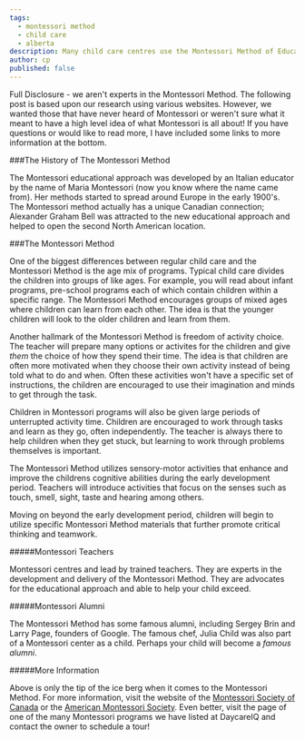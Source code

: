 ```yaml
---
tags:
  - montessori method
  - child care
  - alberta
description: Many child care centres use the Montessori Method of Education.  Don't know what that's about?  Here's a quick summary to get you started.
author: cp
published: false
---
```

Full Disclosure - we aren't experts in the Montessori Method.  The following post is based upon our research using various websites.  However, we wanted those that have never heard of Montessori or weren't sure what it meant to have a high level idea of what Montessori is all about!  If you have questions or would like to read more, I have included some links to more information at the bottom.


###The History of The Montessori Method

The Montessori educational approach was developed by an Italian educator by the name of Maria Montessori (now you know where the name came from).  Her methods started to spread around Europe in the early 1900's.  The Montessori method actually has a unique Canadian connection; Alexander Graham Bell was attracted to the new educational approach and helped to open the second North American location.

###The Montessori Method

One of the biggest differences between regular child care and the Montessori Method is the age mix of programs.  Typical child care divides the children into groups of like ages.  For example, you will read about infant programs, pre-school programs each of which contain children within a specific range.  The Montessori Method encourages groups of mixed ages where children can learn from each other.  The idea is that the younger children will look to the older children and learn from them.

Another hallmark of the Montessori Method is freedom of activity choice.  The teacher will prepare many options or activites for the children and give *them* the choice of how they spend their time.  The idea is that children are often more motivated when they choose their own activity instead of being told what to do and when.  Often these activities won't have a specific set of instructions, the children are encouraged to use their imagination and minds to get through the task.

Children in Montessori programs will also be given large periods of unterrupted activity time.  Children are encouraged to work through tasks and learn as they go, often independently.  The teacher is always there to help children when they get stuck, but learning to work through problems themselves is important.

The Montessori Method utilizes sensory-motor activities that enhance and improve the childrens cognitive abilities during the early development period.  Teachers will introduce activities that focus on the senses such as touch, smell, sight, taste and hearing among others.

Moving on beyond the early development period, children will begin to utilize specific Montessori Method materials that further promote critical thinking and teamwork.

#####Montessori Teachers

Montessori centres and lead by trained teachers.  They are experts in the development and delivery of the Montessori Method.  They are advocates for the educational approach and able to help your child exceed.

#####Montessori Alumni

The Montessori Method has some famous alumni, including Sergey Brin and Larry Page, founders of Google.  The famous chef, Julia Child was also part of a Montessori center as a child.  Perhaps your child will become a *famous alumni*.

#####More Information

Above is only the tip of the ice berg when it comes to the Montessori Method.  For more information, visit the website of the [Montessori Society of Canada](http://www.montessorisocietycanada.org/) or the [American Montessori Society](http://amshq.org/).  Even better, visit the page of one of the many Montessori programs we have listed at DaycareIQ and contact the owner to schedule a tour! 







